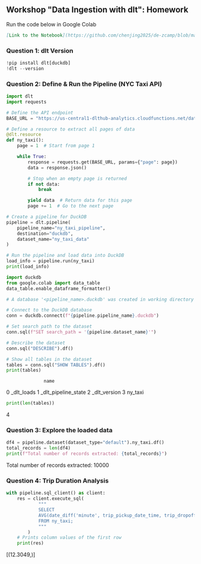 ## Workshop "Data Ingestion with dlt": Homework

Run the code below in Google Colab

```markdown
[Link to the Notebook](https://github.com/chenjing2025/de-zcamp/blob/main/workshop1_dlt/workshop1_dlt_homework.ipynb)
```

### Question 1: dlt Version

```python
!pip install dlt[duckdb]
!dlt --version
```

### Question 2: Define & Run the Pipeline (NYC Taxi API)

```python
import dlt
import requests

# Define the API endpoint
BASE_URL = "https://us-central1-dlthub-analytics.cloudfunctions.net/data_engineering_zoomcamp_api"

# Define a resource to extract all pages of data
@dlt.resource
def ny_taxi():
    page = 1  # Start from page 1

    while True:
        response = requests.get(BASE_URL, params={"page": page})
        data = response.json()

        # Stop when an empty page is returned
        if not data:
            break

        yield data  # Return data for this page
        page += 1  # Go to the next page

# Create a pipeline for DuckDB
pipeline = dlt.pipeline(
    pipeline_name="ny_taxi_pipeline",
    destination="duckdb",
    dataset_name="ny_taxi_data"
)

# Run the pipeline and load data into DuckDB
load_info = pipeline.run(ny_taxi)
print(load_info)
```

```python
import duckdb
from google.colab import data_table
data_table.enable_dataframe_formatter()

# A database '<pipeline_name>.duckdb' was created in working directory so just connect to it

# Connect to the DuckDB database
conn = duckdb.connect(f"{pipeline.pipeline_name}.duckdb")

# Set search path to the dataset
conn.sql(f"SET search_path = '{pipeline.dataset_name}'")

# Describe the dataset
conn.sql("DESCRIBE").df()
```

```python
# Show all tables in the dataset
tables = conn.sql("SHOW TABLES").df()
print(tables)
```

                  name
0           _dlt_loads
1  _dlt_pipeline_state
2         _dlt_version
3              ny_taxi

```python
print(len(tables))
```

4

### Question 3: Explore the loaded data

```python
df4 = pipeline.dataset(dataset_type="default").ny_taxi.df()
total_records = len(df4)
print(f"Total number of records extracted: {total_records}")
```

Total number of records extracted: 10000

### Question 4: Trip Duration Analysis

```python
with pipeline.sql_client() as client:
    res = client.execute_sql(
            """
            SELECT
            AVG(date_diff('minute', trip_pickup_date_time, trip_dropoff_date_time))
            FROM ny_taxi;
            """
        )
    # Prints column values of the first row
    print(res)
```

[(12.3049,)]
